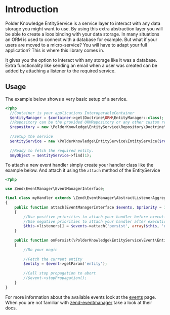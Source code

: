 # Introduction

Polder Knowledge EntityService is a service layer to interact with any data storage you might want to use.
By using this extra abstraction layer you will be able to create a loos binding with your data storage.
In many situations an ORM is used to connect with a database for example. But what if your users are moved to a
micro-service? You will have to adapt your full application? This is where this library comes in.

It gives you the option to interact with any storage like it was a database. Extra functionality like sending 
an email when a user was created can be added by attaching a listener to the required service.

## Usage

The example below shows a very basic setup of a service.

```php
<?php
  //Container is your applications InteroperableContainer    
  $entityManager = $container->get(Doctrine\ORM\EntityManager::class);
  //Repository can be the provided ORMRepository or any other custom repository you want to use.
  $repository = new \PolderKnowledge\EntityService\Repository\Doctrine\ORMRepository($entityManager, MyEntity::class);
  
  //Setup the service
  $entityService = new \PolderKnowledge\EntityService\EntityService($repository);
  
  //Ready to fetch the required entity.
  $myObject = $entityService->find(1);
```

To attach a new event handler simply create your handler class like the example below.
And attach it using the `attach` method of the EntityService

```php
<?php

use Zend\EventManager\EventManagerInterface;

final class myHandler extends \Zend\EventManager\AbstractListenerAggregate
{
    public function attach(EventManagerInterface $events, $priority = 1)
    {
        //Use positive priorities to attach your handler before execution.
        //Use negative priorities to attach your handler after execution.
        $this->listeners[] = $events->attach('persist', array($this, 'onPersist'), 10);
    }
    
    public function onPersist(\PolderKnowledge\EntityService\Event\EntityEvent $event)
    {
        //Do your magic
        
        //Fetch the current entity
        $entity = $event->getParam('entity');
        
        //Call stop propagation to abort
        //$event->stopPropagation();
    }
}
```
For more information about the available events look at the [events] page. When you are not 
familiar with [zend-eventmanager] take a look at their docs.

[events]: ./events
[zend-eventmanager]: https://docs.zendframework.com/zend-eventmanager/
